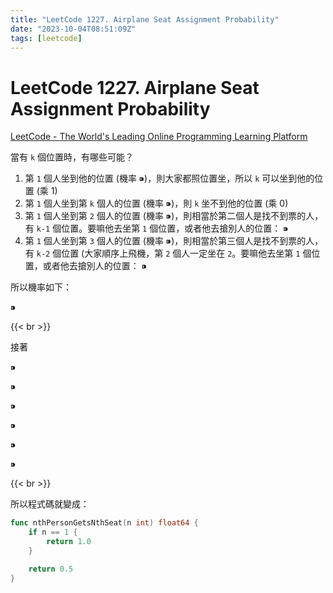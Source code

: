 ```yaml
---
title: "LeetCode 1227. Airplane Seat Assignment Probability"
date: "2023-10-04T08:51:09Z"
tags: [leetcode]
---
```


# LeetCode 1227. Airplane Seat Assignment Probability

[LeetCode - The World's Leading Online Programming Learning Platform](https://leetcode.com/problems/airplane-seat-assignment-probability/description/)

當有 `k` 個位置時，有哪些可能？

1. 第 `1` 個人坐到他的位置 (機率 ⁍)，則大家都照位置坐，所以 `k` 可以坐到他的位置 (乘 1)
2. 第 `1` 個人坐到第 `k` 個人的位置 (機率 ⁍)，則 `k` 坐不到他的位置 (乘 0)
3. 第 `1` 個人坐到第 `2` 個人的位置 (機率 ⁍)，則相當於第二個人是找不到票的人，有 `k-1` 個位置。要嘛他去坐第 `1` 個位置，或者他去搶別人的位置： ⁍
4. 第 `1` 個人坐到第 `3` 個人的位置 (機率 ⁍)，則相當於第三個人是找不到票的人，有 `k-2` 個位置 (大家順序上飛機，第 `2` 個人一定坐在 `2`。要嘛他去坐第 `1` 個位置，或者他去搶別人的位置： ⁍

所以機率如下：

⁍

{{< br >}}

接著

⁍

⁍

⁍

⁍

⁍

⁍

{{< br >}}

所以程式碼就變成：

```Go
func nthPersonGetsNthSeat(n int) float64 {
    if n == 1 {
        return 1.0
    }

    return 0.5
}
```
